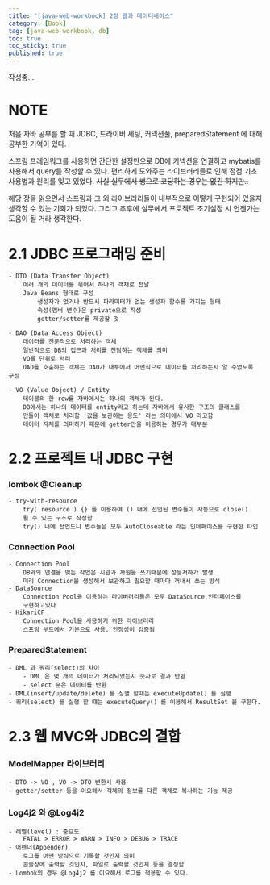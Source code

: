 ```yaml
---
title: "[java-web-workbook] 2장 웹과 데이터베이스"
category: [Book]
tag: [java-web-workbook, db]
toc: true
toc_sticky: true
published: true
---
```

작성중...

# NOTE

처음 자바 공부를 할 때 JDBC, 드라이버 세팅, 커넥션풀, preparedStatement 에 대해 공부한 기억이 있다. 

스프링 프레임워크를 사용하면 간단한 설정만으로 DB에 커넥션을 연결하고 mybatis를 사용해서 query를 작성할 수 있다. 편리하게 도와주는 라이브러리들로 인해 점점 기초 사용법과 원리를 잊고 있었다. ~~사실 실무에서 쌩으로 코딩하는 경우는 없긴 하지만..~~

해당 장을 읽으면서 스프링과 그 외 라이브러리들이 내부적으로 어떻게 구현되어 있을지 생각할 수 있는 기회가 되었다. 그리고 추후에 실무에서 프로젝트 초기설정 시 언젠가는 도움이 될 거라 생각한다.

# 2.1 JDBC 프로그래밍 준비
    - DTO (Data Transfer Object)
        여러 개의 데이터를 묶어서 하나의 객채로 전달
        Java Beans 형태로 구성
            생성자가 없거나 반드시 파라미터가 없는 생성자 함수를 가지는 형태
            속성(멤버 변수)은 private으로 작성
            getter/setter를 제공할 것

    - DAO (Data Access Object)
        데이터를 전문적으로 처리하는 객체
        일반적으로 DB의 접근과 처리를 전담하는 객체를 의미 
        VO를 단위로 처리
        DAO를 호출하는 객체는 DAO가 내부에서 어떤식으로 데이터를 처리하는지 알 수없도록 구성
    
    - VO (Value Object) / Entity
        테이블의 한 row를 자바에서는 하나의 객체가 된다.
        DB에서는 하나의 데이터를 entity라고 하는데 자바에서 유사한 구조의 클래스를 
        만들어 객체로 처리함 '값을 보관하는 용도' 라는 의미에서 VO 라고함
        데이터 자체를 의미하기 때문에 getter만을 이용하는 경우가 대부분
        


# 2.2 프로젝트 내 JDBC 구현

### lombok @Cleanup
    - try-with-resource 
        try( resource ) {} 를 이용하여 () 내에 선언된 변수들이 자동으로 close()
        될 수 있는 구조로 작성함
        try() 내에 선언도니 변수들은 모두 AutoCloseable 라는 인테페이스를 구현한 타입
### Connection Pool
    - Connection Pool
        DB와의 연결을 맺는 작업은 시관과 자원을 쓰기때문에 성능저하가 발생
        미리 Connection을 생성해서 보관하고 필요할 때마다 꺼내서 쓰는 방식
    - DataSource
        Connection Pool을 이용하는 라이버러리들은 모두 DataSource 인터페이스를 
        구현하고있다
    - HikariCP 
        Connection Pool을 사용하기 위한 라이브러리 
        스프링 부트에서 기본으로 사용. 안정성이 검증됨
    

### PreparedStatement
    - DML 과 쿼리(select)의 차이
        - DML 은 몇 개의 데이터가 처리되었는지 숫자로 결과 반환
        - select 문은 데이터를 반환
    - DML(insert/update/delete) 를 싱핼 할때는 executeUpdate() 를 실행
    - 쿼리(select) 를 실행 할 떄는 executeQuery() 를 이용해서 ResultSet 을 구한다.

# 2.3 웹 MVC와 JDBC의 결합

### ModelMapper 라이브러리
    - DTO -> VO , VO -> DTO 변환시 사용
    - getter/setter 등을 이요해서 객체의 정보를 다른 객체로 복사하는 기능 제공

### Log4j2 와 @Log4j2
    - 레벨(level) : 중요도
        FATAL > ERROR > WARN > INFO > DEBUG > TRACE 
    - 어펜더(Appender)
        로그를 어떤 방식으로 기록할 것인지 의미
        콘솔창에 출력할 것인지, 파일로 출력할 것인지 등을 결정함
    - Lombok의 경우 @Log4j2 를 이요해서 로그를 적용할 수 있다.